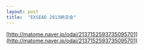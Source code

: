 ```yaml
---
layout: post
title:  "EXSEAD 2013納涼会"
---
```

[http://matome.naver.jp/odai/2137152593735095701](http://matome.naver.jp/odai/2137152593735095701)
